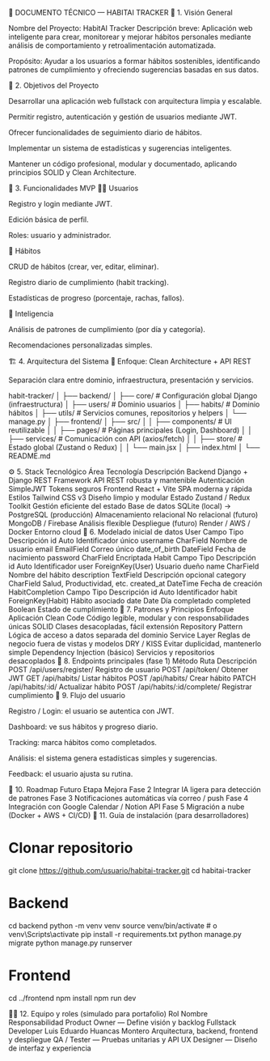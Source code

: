 📘 DOCUMENTO TÉCNICO — HABITAI TRACKER
🧭 1. Visión General

Nombre del Proyecto: HabitAI Tracker
Descripción breve:
Aplicación web inteligente para crear, monitorear y mejorar hábitos personales mediante análisis de comportamiento y retroalimentación automatizada.

Propósito:
Ayudar a los usuarios a formar hábitos sostenibles, identificando patrones de cumplimiento y ofreciendo sugerencias basadas en sus datos.

🎯 2. Objetivos del Proyecto

Desarrollar una aplicación web fullstack con arquitectura limpia y escalable.

Permitir registro, autenticación y gestión de usuarios mediante JWT.

Ofrecer funcionalidades de seguimiento diario de hábitos.

Implementar un sistema de estadísticas y sugerencias inteligentes.

Mantener un código profesional, modular y documentado, aplicando principios SOLID y Clean Architecture.

🧩 3. Funcionalidades MVP
🧑‍💻 Usuarios

Registro y login mediante JWT.

Edición básica de perfil.

Roles: usuario y administrador.

📆 Hábitos

CRUD de hábitos (crear, ver, editar, eliminar).

Registro diario de cumplimiento (habit tracking).

Estadísticas de progreso (porcentaje, rachas, fallos).

🧠 Inteligencia

Análisis de patrones de cumplimiento (por día y categoría).

Recomendaciones personalizadas simples.

🏗️ 4. Arquitectura del Sistema
🔹 Enfoque: Clean Architecture + API REST

Separación clara entre dominio, infraestructura, presentación y servicios.

habit-tracker/
│
├── backend/
│   ├── core/                # Configuración global Django (infraestructura)
│   ├── users/               # Dominio usuarios
│   ├── habits/              # Dominio hábitos
│   ├── utils/               # Servicios comunes, repositorios y helpers
│   └── manage.py
│
├── frontend/
│   ├── src/
│   │   ├── components/      # UI reutilizable
│   │   ├── pages/           # Páginas principales (Login, Dashboard)
│   │   ├── services/        # Comunicación con API (axios/fetch)
│   │   ├── store/           # Estado global (Zustand o Redux)
│   │   └── main.jsx
│   ├── index.html
│
└── README.md

⚙️ 5. Stack Tecnológico
Área	Tecnología	Descripción
Backend	Django + Django REST Framework	API REST robusta y mantenible
Autenticación	SimpleJWT	Tokens seguros
Frontend	React + Vite	SPA moderna y rápida
Estilos	Tailwind CSS v3	Diseño limpio y modular
Estado	Zustand / Redux Toolkit	Gestión eficiente del estado
Base de datos	SQLite (local) → PostgreSQL (producción)	Almacenamiento relacional
No relacional (futuro)	MongoDB / Firebase	Análisis flexible
Despliegue (futuro)	Render / AWS / Docker	Entorno cloud
🧱 6. Modelado inicial de datos
User
Campo	Tipo	Descripción
id	Auto	Identificador único
username	CharField	Nombre de usuario
email	EmailField	Correo único
date_of_birth	DateField	Fecha de nacimiento
password	CharField	Encriptada
Habit
Campo	Tipo	Descripción
id	Auto	Identificador
user	ForeignKey(User)	Usuario dueño
name	CharField	Nombre del hábito
description	TextField	Descripción opcional
category	CharField	Salud, Productividad, etc.
created_at	DateTime	Fecha de creación
HabitCompletion
Campo	Tipo	Descripción
id	Auto	Identificador
habit	ForeignKey(Habit)	Hábito asociado
date	Date	Día completado
completed	Boolean	Estado de cumplimiento
🧠 7. Patrones y Principios
Enfoque	Aplicación
Clean Code	Código legible, modular y con responsabilidades únicas
SOLID	Clases desacopladas, fácil extensión
Repository Pattern	Lógica de acceso a datos separada del dominio
Service Layer	Reglas de negocio fuera de vistas y modelos
DRY / KISS	Evitar duplicidad, mantenerlo simple
Dependency Injection (básico)	Servicios y repositorios desacoplados
🧰 8. Endpoints principales (fase 1)
Método	Ruta	Descripción
POST	/api/users/register/	Registro de usuario
POST	/api/token/	Obtener JWT
GET	/api/habits/	Listar hábitos
POST	/api/habits/	Crear hábito
PATCH	/api/habits/:id/	Actualizar hábito
POST	/api/habits/:id/complete/	Registrar cumplimiento
🧭 9. Flujo del usuario

Registro / Login: el usuario se autentica con JWT.

Dashboard: ve sus hábitos y progreso diario.

Tracking: marca hábitos como completados.

Análisis: el sistema genera estadísticas simples y sugerencias.

Feedback: el usuario ajusta su rutina.

🔮 10. Roadmap Futuro
Etapa	Mejora
Fase 2	Integrar IA ligera para detección de patrones
Fase 3	Notificaciones automáticas vía correo / push
Fase 4	Integración con Google Calendar / Notion API
Fase 5	Migración a nube (Docker + AWS + CI/CD)
🧩 11. Guía de instalación (para desarrolladores)
# Clonar repositorio
git clone https://github.com/usuario/habitai-tracker.git
cd habitai-tracker

# Backend
cd backend
python -m venv venv
source venv/bin/activate  # o venv\Scripts\activate
pip install -r requirements.txt
python manage.py migrate
python manage.py runserver

# Frontend
cd ../frontend
npm install
npm run dev

🧑‍💻 12. Equipo y roles (simulado para portafolio)
Rol	Nombre	Responsabilidad
Product Owner	—	Define visión y backlog
Fullstack Developer	Luis Eduardo Huancas Montero	Arquitectura, backend, frontend y despliegue
QA / Tester	—	Pruebas unitarias y API
UX Designer	—	Diseño de interfaz y experiencia
